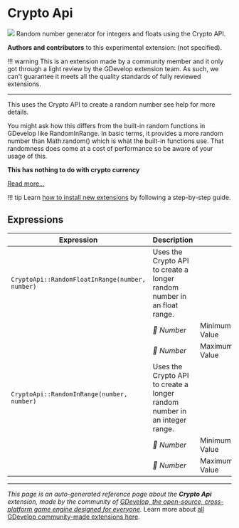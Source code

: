 # Crypto Api

<img src="https://asset-resources.gdevelop.io/public-resources/Icons/fac7ecb74ef7da92ab59c3e431fb9587c105c2889a41cfac489135c0eb4643d1_shield-key.svg" class="extension-icon"></img>
Random number generator for integers and floats using the Crypto API.

**Authors and contributors** to this experimental extension: (not specified).

!!! warning
    This is an extension made by a community member and it only got through a
    light review by the GDevelop extension team. As such, we can't guarantee it
    meets all the quality standards of fully reviewed extensions.

---

This uses the Crypto API to create a random number see help for more details. 

You might ask how this differs from the built-in random functions in GDevelop like RandomInRange. In basic terms, it provides a more random number than Math.random() which is what the built-in functions use.
That randomness does come at a cost of performance so be aware of your usage of this. 


**This has nothing to do with crypto currency**

[Read more...](https://developer.mozilla.org/en-US/docs/Web/API/Crypto/getRandomValues)

!!! tip
    Learn [how to install new extensions](/gdevelop5/extensions/search) by following a step-by-step guide.

## Expressions

| Expression | Description |  |
|-----|-----|-----|
| `CryptoApi::RandomFloatInRange(number, number)` | Uses the Crypto API to create a longer random number in an float range. ||
| | _🔢 Number_ | Minimum Value  |
| | _🔢 Number_ | Maximum Value  |
| `CryptoApi::RandomInRange(number, number)` | Uses the Crypto API to create a longer random number in an integer range. ||
| | _🔢 Number_ | Minimum Value  |
| | _🔢 Number_ | Maximum Value  |


---

*This page is an auto-generated reference page about the **Crypto Api** extension, made by the community of [GDevelop, the open-source, cross-platform game engine designed for everyone](https://gdevelop.io/).* Learn more about [all GDevelop community-made extensions here](/gdevelop5/extensions).